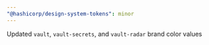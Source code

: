 ```yaml
---
"@hashicorp/design-system-tokens": minor
---
```


Updated `vault`, `vault-secrets`, and `vault-radar` brand color values
